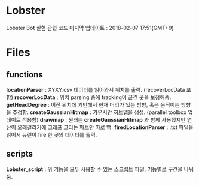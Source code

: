 # Lobster

Lobster Bot 실험 관련 코드
마지막 업데이트 : 2018-02-07 17:51(GMT+9) 
# Files
## functions
**locationParser** : XYXY.csv 데이터를 읽어와서 위치를 출력. (recoverLocData 포함)
**recoverLocData** : 위치 parsing 중에 tracking이 끊긴 곳을 보정해줌.
**getHeadDegree** : 이전 위치에 기반해서 현재 머리가 있는 방향, 혹은 움직이는 방향을 추정함.
**createGaussianHitmap** : 가우시안 히트맵을 생성. (parallel toolbox 업데이트 적용함)
**drawmap** : 원래는 **createGaussianHitmap** 과 함께 사용했지만 연산이 오래걸리기에 그래프 그리는 파트만 따로 뺌.
**firedLocationParser** : .txt 파일을 읽어서 뉴런이 fire 한 곳의 데이터를 출력.
## scripts
**Lobster_script** : 위 기능을 모두 사용할 수 있는 스크립트 파일. 기능별로 구간을 나눠둠.
